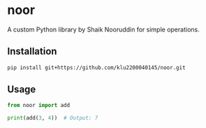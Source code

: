 # noor

A custom Python library by Shaik Nooruddin for simple operations.

## Installation

```bash
pip install git+https://github.com/klu2200040145/noor.git
```

## Usage

```python
from noor import add

print(add(3, 4))  # Output: 7
```
